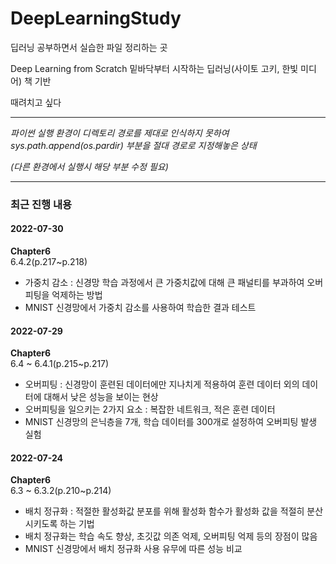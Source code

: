# DeepLearningStudy

딥러닝 공부하면서 실습한 파일 정리하는 곳

Deep Learning from Scratch 밑바닥부터 시작하는 딥러닝(사이토 고키, 한빛 미디어) 책 기반

때려치고 싶다

******

*파이썬 실행 환경이 디렉토리 경로를 제대로 인식하지 못하여 sys.path.append(os.pardir) 부분을 절대 경로로 지정해놓은 상태*

*(다른 환경에서 실행시 해당 부분 수정 필요)*


******

### 최근 진행 내용

#### 2022-07-30
**Chapter6**\
6.4.2(p.217~p.218)
- 가중치 감소 : 신경망 학습 과정에서 큰 가중치값에 대해 큰 패널티를 부과하여 오버피팅을 억제하는 방법
- MNIST 신경망에서 가중치 감소를 사용하여 학습한 결과 테스트

#### 2022-07-29
**Chapter6**\
6.4 ~ 6.4.1(p.215~p.217)
- 오버피팅 : 신경망이 훈련된 데이터에만 지나치게 적용하여 훈련 데이터 외의 데이터에 대해서 낮은 성능을 보이는 현상
- 오버피팅을 일으키는 2가지 요소 : 복잡한 네트워크, 적은 훈련 데이터
- MNIST 신경망의 은닉층을 7개, 학습 데이터를 300개로 설정하여 오버피팅 발생 실험

#### 2022-07-24
**Chapter6**\
6.3 ~ 6.3.2(p.210~p.214)
- 배치 정규화 : 적절한 활성화값 분포를 위해 활성화 함수가 활성화 값을 적절히 분산시키도록 하는 기법
- 배치 정규화는 학습 속도 향상, 초깃값 의존 억제, 오버피팅 억제 등의 장점이 많음
- MNIST 신경망에서 배치 정규화 사용 유무에 따른 성능 비교


